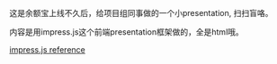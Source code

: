 这是余额宝上线不久后，给项目组同事做的一个小presentation, 扫扫盲咯。

内容是用impress.js这个前端presentation框架做的，全是html哦。

[impress.js reference](http://github.com/bartaz/impress.js/blob/master/index.html)
